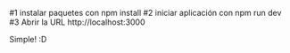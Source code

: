 #1 instalar paquetes con npm install
#2 iniciar aplicación con npm run dev
#3 Abrir la URL http://localhost:3000

Simple!
:D